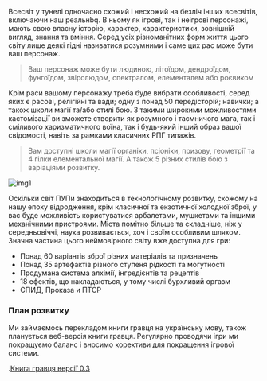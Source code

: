 Всесвіт у тунелі одночасно схожий і несхожий на безліч інших всесвітів, включаючи наш реальнbq. В ньому як ігрові, так і неігрові персонажі, мають свою власну історію, характер, характеристики, зовнішній вигляд, знання та вміння. Серед усіх різноманітних форм життя цього світу лише деякі гідні називатися розумними і саме цих рас може бути ваш персонаж.

> Ваш персонаж може бути людиною, літоїдом, дендроїдом, фунгоїдом, звіролюдом, спектралом, елементалем або роєвиком

Крім раси вашому персонажу треба буде вибрати особливості, серед яких є расові, релігійні та вади; одну з понад 50 передісторій; навички; а також школи магії та/або стилі бою. З такими широкими можливостями кастомізації ви зможете створити як розумного і таємничого мага, так і сміливого харизматичного воїна, так і будь-який інший образ вашої свідомості, навіть за рамками класичних РПГ типажів.

> Вам доступні школи магії органіки, псіоніки, призову, геометрії та 4 гілки елементальної магії. А також 5 різних стилів бою з варіаціями розвитку.

![img1](/s/Hg9wTfpxv9XL0nf/download)

Оскільки світ ПУПи знаходиться в технологічному розвитку, схожому на нашу епоху відродження, крім класичної та екзотичної холодної зброї, у вас буде можливість користуватися арбалетами, мушкетами та іншими механічними пристроями. Міста помітно більше та складніше, ніж у середньовіччі, наука розвивається, хоч і своїм особливим шляхом. Значна частина цього неймовірного світу вже доступна для гри:
- Понад 60 варіантів зброї різних матеріалів та призначень
- Понад 35 артефактів різного ступеня рідкості та могутності
- Продумана система алхімії, інгредієнтів та рецептів
- 18 ефектів, що накладаються, у тому числі бурхливий оргазм
- СПИД, Проказа и ПТСР

### План розвитку
Ми займаємось перекладом книги гравця на українську мову, також планується веб-версія книги гравця. Регулярно проводячи ігри ми покращуємо баланс і вносимо корективи для покращення ігрової системи.

.[Книга гравця версії 0.3](https://eknm.in/s/wu7pihfAHDzI0uM/download)
